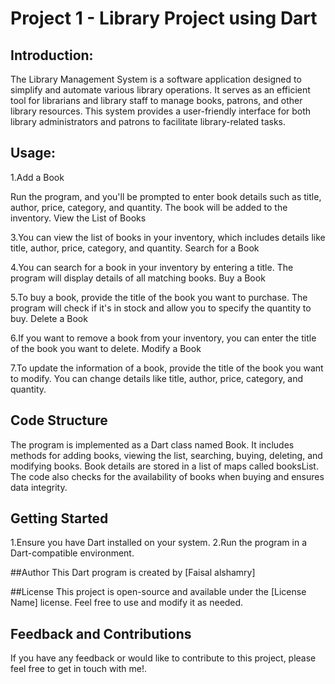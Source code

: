 # Project 1 - Library Project using Dart


## Introduction:
The Library Management System is a software application designed to simplify and automate various library operations. It serves as an efficient tool for librarians and library staff to manage books, patrons, and other library resources. This system provides a user-friendly interface for both library administrators and patrons to facilitate library-related tasks.
## Usage:
1.Add a Book

Run the program, and you'll be prompted to enter book details such as title, author, price, category, and quantity. The book will be added to the inventory.
View the List of Books

3.You can view the list of books in your inventory, which includes details like title, author, price, category, and quantity.
Search for a Book

4.You can search for a book in your inventory by entering a title. The program will display details of all matching books.
Buy a Book

5.To buy a book, provide the title of the book you want to purchase. The program will check if it's in stock and allow you to specify the quantity to buy.
Delete a Book

6.If you want to remove a book from your inventory, you can enter the title of the book you want to delete.
Modify a Book

7.To update the information of a book, provide the title of the book you want to modify. You can change details like title, author, price, category, and quantity.

## Code Structure
The program is implemented as a Dart class named Book.
It includes methods for adding books, viewing the list, searching, buying, deleting, and modifying books.
Book details are stored in a list of maps called booksList.
The code also checks for the availability of books when buying and ensures data integrity.

## Getting Started
1.Ensure you have Dart installed on your system.
2.Run the program in a Dart-compatible environment.


##Author
This Dart program is created by [Faisal alshamry]

##License
This project is open-source and available under the [License Name] license. Feel free to use and modify it as needed.

## Feedback and Contributions
If you have any feedback or would like to contribute to this project, please feel free to get in touch with me!.

